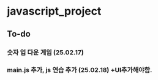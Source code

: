 # javascript_project
## To-do
### 숫자 업 다운 게임 (25.02.17)
### main.js 추가, js 연습 추가 (25.02.18) +UI추가해야함.